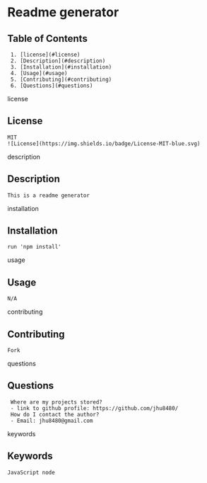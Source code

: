 # Readme generator


## Table of Contents
	 1. [license](#license)
	 2. [Description](#description)
	 3. [Installation](#installation)
	 4. [Usage](#usage)
	 5. [Contributing](#contributing)
	 6. [Questions](#questions)

<a id="license">license</a>
## License 
	MIT 
	![License](https://img.shields.io/badge/License-MIT-blue.svg)

<a id="description">description</a>
## Description
	This is a readme generator

<a id="installation">installation</a>
## Installation
	run 'npm install'

<a id="usage">usage</a>
## Usage
	N/A

<a id="contributing">contributing</a>
## Contributing
	Fork

<a id="questions">questions</a>
## Questions 
	 Where are my projects stored?
	 - link to github profile: https://github.com/jhu8480/
	 How do I contact the author?
	 - Email: jhu8480@gmail.com

<a id="keywords">keywords</a>
## Keywords
	JavaScript node